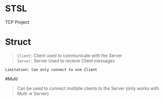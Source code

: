 # STSL
TCP Project

# Struct

> `Client:` Client used to communicate with the Server <br />
> `Server:` Server Used to recieve Client messages <br />

`Limitation: Can only connect to one Client`


#Multi <br />

> Can be used to connect multiple clients to the Server (only works with Multi => Server)
